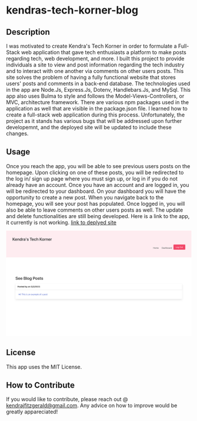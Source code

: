 # kendras-tech-korner-blog

## Description

I was motivated to create Kendra's Tech Korner in order to formulate a Full-Stack web application that gave tech enthusiasts a platform to make posts regarding tech, web development, and more. I built this project to provide individuals a site to view and post information regarding the tech industry and to interact with one another via comments on other users posts. This site solves the problem of having a fully functional website that stores users' posts and comments in a back-end database. The technologies used in the app are Node.Js, Express.Js, Dotenv, Handlebars.Js, and MySql. This app also uses Bulma to style and follows the Model-Views-Controllers, or MVC, architecture framework. There are various npm packages used in the application as well that are visible in the package.json file. I learned how to create a full-stack web application during this process. Unfortunately, the project as it stands has various bugs that will be addressed upon further developemnt, and the deployed site will be updated to include these changes.

## Usage

Once you reach the app, you will be able to see previous users posts on the homepage. Upon clicking on one of these posts, you will be redirected to the log in/ sign up page where you must sign up, or log in if you do not already have an account. Once you have an account and are logged in, you will be redirected to your dashboard. On your dashboard you will have the opportunity to create a new post. When you navigate back to the homepage, you will see your post has populated. Once logged in, you will also be able to leave comments on other users posts as well. The update and delete functionalities are still being developed. Here is a link to the app, it currently is not working.
[link to deplyed site](https://whispering-ocean-29649.herokuapp.com/)

![Homepage of blog](/images/blogone.png)


## License

This app uses the MIT License. 


## How to Contribute

If you would like to contribute, please reach out @ kendrajfitzgerald@gmail.com. Any advice on how to improve would be greatly appareciated!
